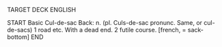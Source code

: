 TARGET DECK
ENGLISH

START
Basic
Cul-de-sac
Back: n. (pl. Culs-de-sac pronunc. Same, or cul-de-sacs) 1 road etc. With a dead end. 2 futile course. [french, = sack-bottom]
END
